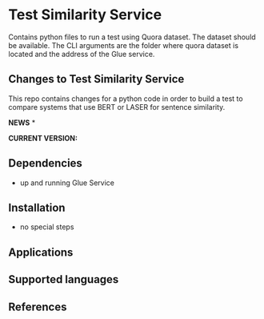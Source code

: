 # Test Similarity Service

Contains python files to run a test using Quora dataset. The dataset should be available. The CLI arguments are the folder where quora dataset is located and the address of the Glue service.
 

## Changes to Test Similarity Service
This repo contains changes for a python code in order to build a test to compare systems that use BERT or LASER for sentence similarity.


**NEWS**
* 

**CURRENT VERSION:**


## Dependencies
* up and running Glue Service

## Installation
* no special steps

## Applications

## Supported languages

## References
